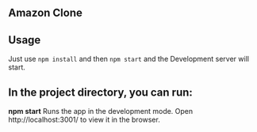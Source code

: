 ## Amazon Clone

## Usage
Just use <code>npm install</code> and then <code>npm start</code> and the Development server will start.

## In the project directory, you can run:

**npm start**
Runs the app in the development mode.
Open http://localhost:3001/ to view it in the browser.


